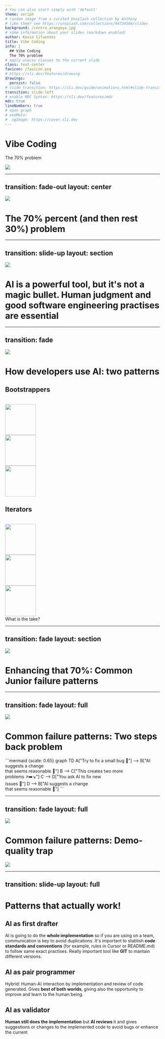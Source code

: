 ```yaml
---
# You can also start simply with 'default'
theme: seriph
# random image from a curated Unsplash collection by Anthony
# like them? see https://unsplash.com/collections/94734566/slidev
background: /centro_arangoya.jpg
# some information about your slides (markdown enabled)
author: Kevin Cifuentes
title: Vibe Coding
info: |
  ## Vibe Coding
  The 70% problem
# apply unocss classes to the current slide
class: text-center
favicon: /favicon.png
# https://sli.dev/features/drawing
drawings:
  persist: false
# slide transition: https://sli.dev/guide/animations.html#slide-transitions
transition: slide-left
# enable MDC Syntax: https://sli.dev/features/mdc
mdc: true
lineNumbers: true
# open graph
# seoMeta:
#  ogImage: https://cover.sli.dev
---
```


# Vibe Coding

The 70% problem 

<img src="/centro-arangoya.jpg" class="w-40 mx-auto mt-4 rounded-lg shadow-lg" />

<div class="abs-br m-6 text-xl">
  <a href="https://github.com/Kevincifuentes/VibeCoding" target="_blank" class="slidev-icon-btn">
    <carbon:logo-github />
  </a>
</div>

---
transition: fade-out
layout: center
---

<div class="abs-tr m-6 text-xl">
  <a href="https://wwww.arangoya.org" target="_blank" class="slidev-icon-btn">
    <img src="/favicon.png">
  </a>
</div>

# The 70% percent (and then rest 30%) problem 

<div class="flex justify-center items-center w-full max-w-xl mx-auto">
  <Tweet id='1863058206752379255' scale="0.8" hideCard={false} hideThread={false} />
</div>

<div class="abs-br m-6 text-xl">
  <SlideCurrentNo />
</div>

<!-- 

La IA ha hecho que el problem inicial del 100% (el humano tiene que hacer todo el trabajo, programarlo y completarlo) se convierta en un problema de 70-30, es decir, la IA es capaz de completar el 70% del trabajo, pero carece de una serie de aspectos para cubrir el 30%:

- Desconoce la complejidad asociada a sus cambios (a qué otros sistemas puede afectar, por ejemplo)
- Carece del conocimiento de negocio para entender si su cambio encaja con los flujos de la empresa (salvo que se lo demos por adelantado)
- Desconoce los "corner cases", la arquitectura que se utiliza o asegura mantenibilidad.

Hay que tener claro que la IA no entiende realmente el problema, solamente es capaz de buscar patrones comunes ya probados (en Internet, conocidos) y hacer un remix de los mismos buscando conexiones. 

Es por eso, que en realidad, viene a reemplazar el proceso más automatizado y repetitivo, pero el 30% sigue siendo trabajo humano.

-->

---
transition: slide-up
layout: section
---

<div class="abs-tr m-6 text-xl">
  <a href="https://wwww.arangoya.org" target="_blank" class="slidev-icon-btn">
    <img src="/favicon.png">
  </a>
</div>

# AI is a powerful tool, but it's not a magic bullet. <b> Human judgment and good software engineering practises</b> are essential

<div class="abs-br m-6 text-xl">
  <SlideCurrentNo />
</div>

<!-- 

De manera general, la IA es una herramienta super valiosa, pero sigue requiriendo una intervención humana, la cuál es vital para que todo sistema sea realmente éxitoso.

Nos tenemos que centrar en ese 30%.

-->

---
transition: fade
---

<div class="abs-tr m-6 text-xl">
  <a href="https://wwww.arangoya.org" target="_blank" class="slidev-icon-btn">
    <img src="/favicon.png">
  </a>
</div>

<div class="abs-br m-6 text-xl">
  <SlideCurrentNo />
</div>

# How developers use AI: two patterns

<div grid="~ cols-2 gap-2" m="t-2">

  <div>
    <h2>Bootstrappers</h2>
    <br>
    <div
    v-motion
    :initial="{ x: -80, opacity: 0}"
    :enter="{ x: 110, opacity: 1, transition: { delay: 2000, duration: 1000 } }">
      <img
        width="100px"
        src="/bolt.png"
        alt=""
      />
    </div>
    <div
      v-motion
      :initial="{ x: 380, y: 10, opacity: 0}"
      :enter="{ x: 210, y: 10, opacity: 1, transition: { delay: 2000, duration: 1000 } }">
      <img
        width="100px"
        src="/v0.png"
        alt=""
      />
    </div>
    <div
    v-motion
    :initial="{ x: -80, y: 30, opacity: 0}"
    :enter="{ x: 110, opacity: 1, transition: { delay: 2000, duration: 1000 } }">
      <img
        width="100px"
        src="/lovable.png"
        alt=""
      />
    </div>
  </div>

  <div>
    <h2>Iterators</h2>
    <br>
    <div
    v-motion
    :initial="{ x: -80, opacity: 0}"
    :enter="{ x: 110, opacity: 1, transition: { delay: 2000, duration: 1000 } }">
      <img
        width="100px"
        src="/cursor.png"
        alt=""
      />
    </div>
    <div
      v-motion
      :initial="{ x: 380, y: 10, opacity: 0}"
      :enter="{ x: 210, y: 10, opacity: 1, transition: { delay: 2000, duration: 1000 } }">
      <img
        width="100px"
        src="/windsurf.png"
        alt=""
      />
    </div>
    <div
    v-motion
    :initial="{ x: -80, opacity: 0}"
    :enter="{ x: 110, opacity: 1, transition: { delay: 2000, duration: 1000 } }">
      <img
        width="100px"
        src="/copilot.png"
        alt=""
      />
    </div>
  </div>
</div>

<div
  v-motion
  :initial="{ x: 500, opacity: 0 }"
  :enter="{ x: -180, opacity: 1, transition: { delay: 10000, duration: 1000 } }"
  class="absolute top-1/2 left-1/2 transform -translate-x-1/2 -translate-y-1/2 text-4xl font-bold text-white bg-black bg-opacity-50 p-4 rounded">
  What is the take?
</div>

<!--
 Hay dos tipos de maneras en cómo los desarrolladores utilizan la IA:
 * Iniciadores: crean desde 0 un sistema con un diseño o concepto prestablecido, generalmente usando herramientas no-code o screenshot-to-code (Bolt, V0, etc)
 * Iteradores: usan herramientas con IA en su trabajo diario, potenciando su eficiencia (Cursor, Github Copilot, Cursor, etc). Recomendaciones, refactoring, generando tests (usando la IA como un "pair programmer")

Entre estos dos modelos hay una diferencia crucial: los iniciadores, generalmente, no tienen los suficientes conocimientos para diferenciar si lo generado por la IA está bien o no, pero los iteradores en cambio, revisan, corrigen y mejoran lo que la IA les presenta, aplicando años de experiencia y aumentando la potencia de la IA.

-->

---
transition: fade
layout: section
---

<div class="abs-tr m-6 text-xl">
  <a href="https://wwww.arangoya.org" target="_blank" class="slidev-icon-btn">
    <img src="/favicon.png">
  </a>
</div>

# Enhancing that 70%: Common Junior <b>failure patterns</b>

<div class="abs-br m-6 text-xl">
  <SlideCurrentNo />
</div>

<!--
 A continuación vamos a ver una serie de patrones asociados a trabajar con la IA y que realmente son errores, lo que hace el proceso se eternice y se pierda la mejora de eficiencia. ¿Cómo usáis vosotros la IA?
-->

---
transition: fade
layout: full
---

<div class="abs-tr m-6 text-xl">
  <a href="https://wwww.arangoya.org" target="_blank" class="slidev-icon-btn">
    <img src="/favicon.png">
  </a>
</div>

# Common failure patterns: <b>Two steps back problem</b>

<div class="flex justify-center items-center w-full h-4/5">
```mermaid {scale: 0.65}
graph TD
    A["Try to fix a small bug 🐛"] --> B["AI suggests a change<br/>that seems reasonable 🤖"]
    B --> C["This creates two more<br/>problems ↗️➡️↘️"]
    C --> D["You ask AI to fix new<br/>issues 👤"]
    D --> B["AI suggests a change<br/>that seems reasonable 🤖"]
```
</div>

<div class="abs-br m-6 text-xl">
  <SlideCurrentNo />
</div>

<!--

Este patrón es común especialmente en personas que utilizan la IA para crear algo pero no tienen el conocimiento suficiente para entender lo que están creando. También llamado Whack-a-mole. Se acepta una solución y esta solución genera n problemas y, por tanto, n soluciones nuevas que potencialmente generarán n problemas más.

Es la diferencia entre un programador Junior y uno Senior, la "paradoja del conocimiento". Mientras que un desarrollador Senior utiliza la IA para acelerar su proceso de un conocimiento/experiencia que ya posee, el junior la utiliza para aprender qué hacer. Por eso, es importante que no solamente useis la IA para que "os haga el trabajo" si no que os ayudéis de la IA para entender el "por qué se hace así el trabajo".

-->

---
transition: fade
layout: full
---

<div class="abs-tr m-6 text-xl">
  <a href="https://wwww.arangoya.org" target="_blank" class="slidev-icon-btn">
    <img src="/favicon.png">
  </a>
</div>

# Common failure patterns: <b>Demo-quality trap</b>


<div class="flex justify-center items-center w-full my-10">
  <img src="/duct_tape.jpg" class="w-1/4 rounded-lg shadow-lg" />
</div>

<div class="abs-br m-6 text-xl">
  <SlideCurrentNo />
</div>

<!--

Es un patrón cada vez más común, debido a la necesidad de presentar prototipos (MVP, Minimum Viable Product) con mayor velocidad. En esencia, hace referencia al hecho de que estos prototipos generados puede que cubran el Happy Path, es decir, el flujo normal éxitoso que hará el usuario, pero cuando empeizas a indagar y te encuentras con corner cases (casos no tan comunes) el prototipo empieza hacer aguas. Precisamente esto es la diferencia entre software que alguien ama (pongamos Google, Apple, etc) de ejemplo y software que simplemente "tolera". 

Puntos como Seguridad, rendimiento, accesibilidad son parte de los detalles y vienen de la experiencia y la empatía.

-->


---
transition: slide-up
layout: full
---
# Patterns that actually work!

<div class="space-y-10">
  <div class="flex items-start gap-10">
    <div class="w-80 shrink-0"><h2 class="m-0">AI as first drafter</h2></div>
    <div class="flex-1"><p class="text-sm leading-relaxed m-0">AI is going to do the <b>whole implementation</b> so if you are using on a team, communication is key to avoid duplications. It's important to stablish <b>code standards and conventions</b> (for example, rules in Cursor or README.md) to follow same exact practises. Really important tool like <b>GIT</b> to mantain different versions.</p></div>
  </div>

  <div class="flex items-start gap-10">
    <div class="w-80 shrink-0"><h2 class="m-0">AI as pair programmer</h2></div>
    <div class="flex-1"><p class="text-sm leading-relaxed m-0">Hybrid: Human-AI interaction by implementation and review of code generated. Gives <b>best of both worlds</b>, giving also the opportunity to improve and learn to the human being.</p></div>
  </div>

  <div class="flex items-start gap-10">
    <div class="w-80 shrink-0"><h2 class="m-0">AI as validator</h2></div>
    <div class="flex-1"><p class="text-sm leading-relaxed m-0"><b>Human still does the implementation</b> but <b>AI reviews </b> it and gives suggestions or changes to the implemented code to avoid bugs or enhance the current</p></div>
  </div>
</div>

<!--
Los patrones que sí funcionan y hay que seguir son los siguientes:
* Usar la IA con un primer paso para empezar un proyecto y utilizarla frecuentemente para seguir incrementandolo. Es importante establecer una reglas a la IA para sean comunes en todo el equipo y que la IA genere lo mismo para todos (Cursor Rules). Importante Git, siempre.
* Usar la IA como pair programmer, pidiendole cosas y revisando lo que genera para modificarlo o pedirle cambios a lo mismo. Permite crecer como profesional sin perder el conocimiento de programación.
* Usar la IA como validación, es decir, seguimos programando los humanos pero con supervisión/mejoras de lo programado por parte de la IA.

-->
